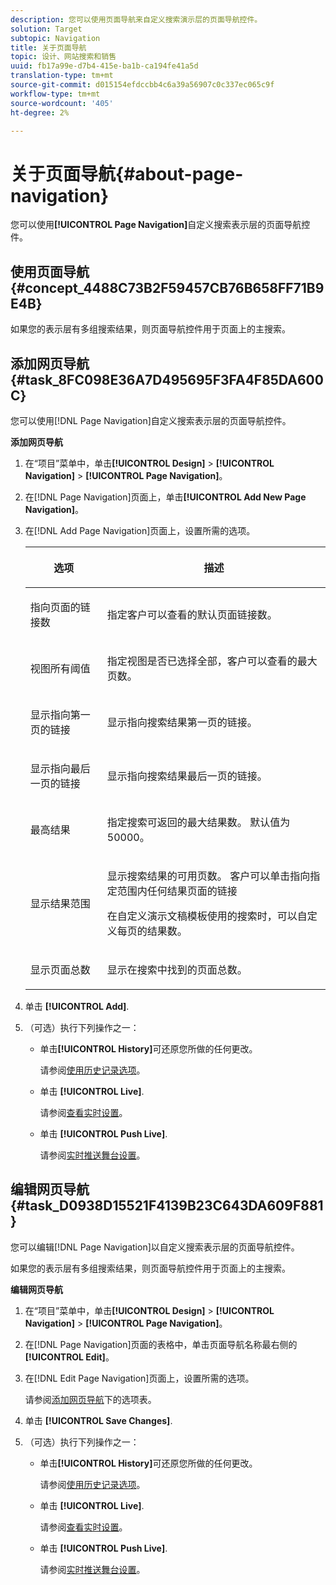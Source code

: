 ```yaml
---
description: 您可以使用页面导航来自定义搜索演示层的页面导航控件。
solution: Target
subtopic: Navigation
title: 关于页面导航
topic: 设计、网站搜索和销售
uuid: fb17a99e-d7b4-415e-ba1b-ca194fe41a5d
translation-type: tm+mt
source-git-commit: d015154efdccbb4c6a39a56907c0c337ec065c9f
workflow-type: tm+mt
source-wordcount: '405'
ht-degree: 2%

---
```



# 关于页面导航{#about-page-navigation}

您可以使用&#x200B;**[!UICONTROL Page Navigation]**&#x200B;自定义搜索表示层的页面导航控件。

## 使用页面导航{#concept_4488C73B2F59457CB76B658FF71B9E4B}

如果您的表示层有多组搜索结果，则页面导航控件用于页面上的主搜索。

## 添加网页导航{#task_8FC098E36A7D495695F3FA4F85DA600C}

您可以使用[!DNL Page Navigation]自定义搜索表示层的页面导航控件。

<!-- 

t_configuring_web_page_navigation.xml

 -->

**添加网页导航**

1. 在“项目”菜单中，单击&#x200B;**[!UICONTROL Design]** > **[!UICONTROL Navigation]** > **[!UICONTROL Page Navigation]**。
1. 在[!DNL Page Navigation]页面上，单击&#x200B;**[!UICONTROL Add New Page Navigation]**。
1. 在[!DNL Add Page Navigation]页面上，设置所需的选项。

   <!-- 
   r_page_navigation_options.xml
   -->

   <table> 
    <thead> 
      <tr> 
      <th colname="col1" class="entry"> <p>选项 </p> </th> 
      <th colname="col2" class="entry"> <p>描述 </p> </th> 
      </tr> 
    </thead>
    <tbody> 
      <tr> 
      <td colname="col1"> <p>指向页面的链接数 </p> </td> 
      <td colname="col2"> <p> 指定客户可以查看的默认页面链接数。 </p> </td> 
      </tr> 
      <tr> 
      <td colname="col1"> <p>视图所有阈值 </p> </td> 
      <td colname="col2"> <p>指定视图是否已选择<span class="uicontrol">全部</span>，客户可以查看的最大页数。 </p> </td> 
      </tr> 
      <tr> 
      <td colname="col1"> <p>显示指向第一页的链接 </p> </td> 
      <td colname="col2"> <p>显示指向搜索结果第一页的链接。 </p> </td> 
      </tr> 
      <tr> 
      <td colname="col1"> <p>显示指向最后一页的链接 </p> </td> 
      <td colname="col2"> <p> 显示指向搜索结果最后一页的链接。 </p> </td> 
      </tr> 
      <tr> 
      <td colname="col1"> <p>最高结果 </p> </td> 
      <td colname="col2"> <p>指定搜索可返回的最大结果数。 默认值为 50000。 </p> </td> 
      </tr> 
      <tr> 
      <td colname="col1"> <p>显示结果范围 </p> </td> 
      <td colname="col2"> <p>显示搜索结果的可用页数。 客户可以单击指向指定范围内任何结果页面的链接 </p> <p> 在自定义演示文稿模板使用的搜索时，可以自定义每页的结果数。 </p> </td> 
      </tr> 
      <tr> 
      <td colname="col1"> <p>显示页面总数 </p> </td> 
      <td colname="col2"> <p>显示在搜索中找到的页面总数。 </p> </td> 
      </tr> 
    </tbody> 
    </table>

1. 单击 **[!UICONTROL Add]**.
1. （可选）执行下列操作之一：

   * 单击&#x200B;**[!UICONTROL History]**&#x200B;可还原您所做的任何更改。

      请参阅[使用历史记录选项](../t-using-the-history-option.md#task_70DD3F87A67242BBBD2CB27156F43002)。

   * 单击 **[!UICONTROL Live]**.

      请参阅[查看实时设置](../c-about-staging.md#task_401A0EBDB5DB4D4CA933CBA7BECDC10F)。

   * 单击 **[!UICONTROL Push Live]**.

      请参阅[实时推送舞台设置](../c-about-staging.md#task_44306783B4C0408AAA58B471DAF2D9A4)。

## 编辑网页导航{#task_D0938D15521F4139B23C643DA609F881}

您可以编辑[!DNL Page Navigation]以自定义搜索表示层的页面导航控件。

<!-- 

t_editing_web_page_navigation.xml

 -->

如果您的表示层有多组搜索结果，则页面导航控件用于页面上的主搜索。

**编辑网页导航**

1. 在“项目”菜单中，单击&#x200B;**[!UICONTROL Design]** > **[!UICONTROL Navigation]** > **[!UICONTROL Page Navigation]**。
1. 在[!DNL Page Navigation]页面的表格中，单击页面导航名称最右侧的&#x200B;**[!UICONTROL Edit]**。
1. 在[!DNL Edit Page Navigation]页面上，设置所需的选项。

   请参阅[添加网页导航](../c-about-design-menu/c-about-page-navigation.md#task_8FC098E36A7D495695F3FA4F85DA600C)下的选项表。
1. 单击 **[!UICONTROL Save Changes]**.
1. （可选）执行下列操作之一：

   * 单击&#x200B;**[!UICONTROL History]**&#x200B;可还原您所做的任何更改。

      请参阅[使用历史记录选项](../t-using-the-history-option.md#task_70DD3F87A67242BBBD2CB27156F43002)。

   * 单击 **[!UICONTROL Live]**.

      请参阅[查看实时设置](../c-about-staging.md#task_401A0EBDB5DB4D4CA933CBA7BECDC10F)。

   * 单击 **[!UICONTROL Push Live]**.

      请参阅[实时推送舞台设置](../c-about-staging.md#task_44306783B4C0408AAA58B471DAF2D9A4)。

